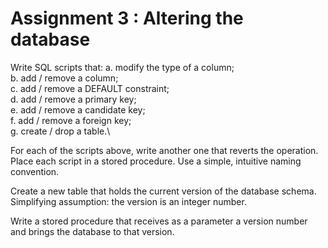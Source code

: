 # Assignment 3 : Altering the database

Write SQL scripts that:
a. modify the type of a column;\
b. add / remove a column;\
c. add / remove a DEFAULT constraint;\
d. add / remove a primary key;\
e. add / remove a candidate key;\
f. add / remove a foreign key;\
g. create / drop a table.\

For each of the scripts above, write another one that reverts the operation. Place each script in a stored procedure. Use a simple, intuitive naming convention.

Create a new table that holds the current version of the database schema. Simplifying assumption: the version is an integer number.

Write a stored procedure that receives as a parameter a version number and brings the database to that version.
